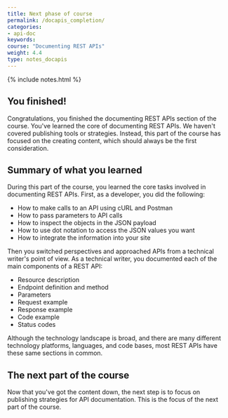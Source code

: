 ```yaml
---
title: Next phase of course
permalink: /docapis_completion/
categories:
- api-doc
keywords: 
course: "Documenting REST APIs"
weight: 4.4
type: notes_docapis
---
```

{% include notes.html %}

## You finished!

Congratulations, you finished the documenting REST APIs section of the course. You've learned the core of documenting REST APIs. We haven't covered publishing tools or strategies. Instead, this part of the course has focused on the creating content, which should always be the first consideration.

## Summary of what you learned

During this part of the course, you learned the core tasks involved in documenting REST APIs. First, as a developer, you did the following:

* How to make calls to an API using cURL and Postman
* How to pass parameters to API calls
* How to inspect the objects in the JSON payload
* How to use dot notation to access the JSON values you want
* How to integrate the information into your site

Then you switched perspectives and approached APIs from a technical writer's point of view. As a technical writer, you documented each of the main components of a REST API:

* Resource description
* Endpoint definition and method
* Parameters
* Request example
* Response example
* Code example
* Status codes

Although the technology landscape is broad, and there are many different technology platforms, languages, and code bases, most REST APIs have these same sections in common.

## The next part of the course

Now that you've got the content down, the next step is to focus on publishing strategies for API documentation. This is the focus of the next part of the course. 



